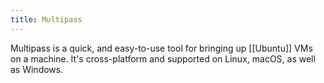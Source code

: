 ```yaml
---
title: Multipass
---
```

Multipass is a quick, and easy-to-use tool for bringing up [[Ubuntu]]  VMs on a machine. It's cross-platform and supported on Linux, macOS, as well as Windows. 